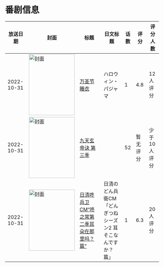 # 番剧信息

|放送日期|封面|标题|日文标题|话数|评分|评分人数|
|---|---|---|---|---|---|---|
|2022-10-31|<img src="//lain.bgm.tv/pic/cover/c/0a/ba/230948_yGETD.jpg" alt="封面" style="width:150px;height:200px;object-fit:cover;">|[万圣节睡衣](https://bangumi.tv/subject/230948)|ハロウィン・パジャマ|1|4.8|12人评分|
|2022-10-31|<img src="//lain.bgm.tv/pic/cover/c/56/62/403743_C29uu.jpg" alt="封面" style="width:150px;height:200px;object-fit:cover;">|[九天玄帝诀 第三季](https://bangumi.tv/subject/403743)||52|暂无评分|少于10人评分|
|2022-10-31|<img src="//lain.bgm.tv/pic/cover/c/e9/0c/406687_XQoXQ.jpg" alt="封面" style="width:150px;height:200px;object-fit:cover;">|[日清咚兵卫CM“咚之常第二季耳朵在那里吗？篇”](https://bangumi.tv/subject/406687)|日清のどん兵衛CM「どんぎつねシーズン2 耳そこなんですか？ 篇」|1|6.3|20人评分|
